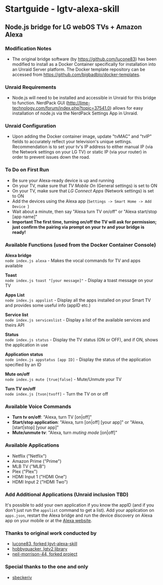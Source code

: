 # Startguide - lgtv-alexa-skill
## Node.js bridge for LG webOS TVs + Amazon Alexa

### Modification Notes
- The original bridge software (by https://github.com/lucone83) has been modified to install as a Docker Container specifically for installation into an Unraid Server platform. The Docker template repository can be accessed from https://github.com/bigbadblo/docker-templates.

### Unraid Requirements
- Node.js will need to be installed and accessible in Unraid for this bridge to function. NerdPack GUI (http://lime-technology.com/forum/index.php?topic=37541.0) allows for easy installation of node.js via the NerdPack Settings App in Unraid. 

### Unraid Configuration
- Upon adding the Docker container image, update "tvMAC" and "tvIP" fields to accurately reflect your television's unique settings. Recommendation is to set your tv's IP address to either manual IP (via the Network settings on your LG TV) or static IP (via your router) in order to prevent issues down the road.

### To Do on First Run
- Be sure your Alexa-ready device is up and running
- On your TV, make sure that _TV Mobile On_ (General settings) is set to ON
- On your TV, make sure that _LG Connect Apps_ (Network settings) is set to ON
- Add the devices using the Alexa app (`Settings -> Smart Home -> Add Device `)
- Wait about a minute, then say "Alexa turn TV on/off" or "Alexa start/stop [app name]"
- **Important The first time, turning on/off the TV will ask for permission; just confirm the pairing via prompt on your tv and your bridge is ready!**

### Available Functions (used from the Docker Container Console)
**Alexa bridge**<br/>
`node index.js alexa` - Makes the vocal commands for TV and apps available

**Toast**<br/>
`node index.js toast "[your message]"` - Display a toast message on your TV

**Apps List**<br/> 
`node index.js appslist` - Display all the apps installed on your Smart TV and provides some useful info (appID etc.)

**Service list**<br/>
`node index.js serviceslist` - Display a list of the available services and theirs API

**Status**<br/>
`node index.js status` - Display the TV status (ON or OFF), and if ON, shows the application in use

**Application status**<br/>
`node index.js appstatus [app ID]` - Display the status of the application specified by an ID

**Mute on/off**<br/>
`node index.js mute [true|false]` - Mute/Unmute your TV

**Turn TV on/off**<br/>
`node index.js [tvon|tvoff]` - Turn the TV on or off

### Available Voice Commands
- **Turn tv on/off**: "Alexa, turn TV [on|off]"
- **Start/stop application**: "Alexa, turn \[on|off\] \[your app\]" or "Alexa,\[start|stop\] \[your app\]"
- **Mute/unmute tv**: "Alexa, turn _muting mode_ \[on|off\]"

### Available Applications
- Netflix ("Netflix")
- Amazon Prime ("Prime")
- MLB TV ("MLB")
- Plex ("Plex")
- HDMI Input 1 ("HDMI One")
- HDMI Input 2 ("HDMI Two")

### Add Additional Applications (Unraid inclusion TBD)
It's possible to add your own application if you know the appID (and if you don't just run the `appslist` command to get a list). Add your application on `apps.json`, restart the Alexa bridge and run the device discovery on Alexa app on your mobile or at the [Alexa website](https://alexa.amazon.com).

### Thanks to original work conducted by
- [lucone83, forked lgvt-alexa-skill](https://github.com/lucone83/lgtv-alexa-skill)
- [hobbyquacker, lgtv2 library](https://github.com/hobbyquaker/lgtv2)
- [neil-morrison-44, forked project](https://github.com/neil-morrison44/lg-alexa-node)

### Special thanks to the one and only
- [sbeckeriv](https://github.com/sbeckeriv)
